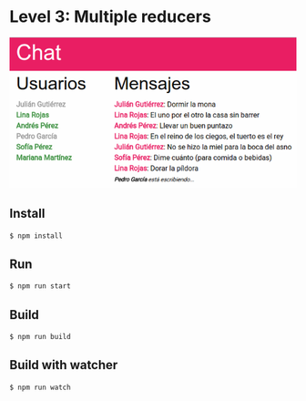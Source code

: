 # Level 3: Multiple reducers

![Screenshot](./screenshot.png)

## Install

```bash
$ npm install
```

## Run

```bash
$ npm run start
```

## Build

```bash
$ npm run build
```

## Build with watcher

```bash
$ npm run watch
```
